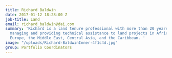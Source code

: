 ```yaml
---
title: Richard Baldwin
date: 2017-01-12 18:28:00 Z
job-title: Land
email: richard_baldwin@dai.com
summary: 'Richard is a land tenure professional with more than 20 years of experience
  managing and providing technical assistance to land projects in Africa, Eastern
  Europe, the Middle East, Central Asia, and the Caribbean. '
image: "/uploads/Richard-BaldwinInner-4f1c4d.jpg"
group: Portfolio Coordinators
---
```


